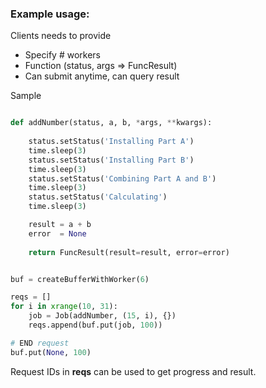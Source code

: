 ### Example usage:

Clients needs to provide
* Specify # workers
* Function (status, args => FuncResult)
* Can submit anytime, can query result

Sample

```python

def addNumber(status, a, b, *args, **kwargs):
    
    status.setStatus('Installing Part A')
    time.sleep(3)
    status.setStatus('Installing Part B')
    time.sleep(3)
    status.setStatus('Combining Part A and B')
    time.sleep(3)
    status.setStatus('Calculating')
    time.sleep(3)

    result = a + b
    error  = None
    
    return FuncResult(result=result, error=error)


buf = createBufferWithWorker(6)

reqs = []
for i in xrange(10, 31):
    job = Job(addNumber, (15, i), {})
    reqs.append(buf.put(job, 100))

# END request
buf.put(None, 100)

```

Request IDs in <strong>reqs</strong> can be used to get progress and result.




